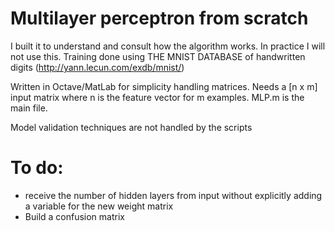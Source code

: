 # Multilayer perceptron from scratch

I built it to understand and consult how the algorithm works. In practice I will not use this.
Training done using THE MNIST DATABASE of handwritten digits (http://yann.lecun.com/exdb/mnist/)

Written in Octave/MatLab for simplicity handling matrices.
Needs a [n x m] input matrix where n is the feature vector for m examples.
MLP.m is the main file.

Model validation techniques are not handled by the scripts
# To do:
- receive the number of hidden layers from input without explicitly adding a variable for the new weight matrix
- Build a confusion matrix

